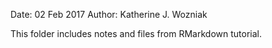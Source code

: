 Date: 02 Feb 2017
Author: Katherine J. Wozniak

This folder includes notes and files from RMarkdown tutorial.